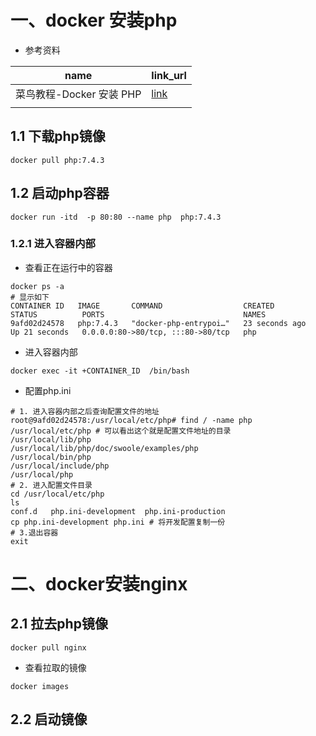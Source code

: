#  一、docker 安装php

- 参考资料

| name                     | link_url                                                     |
| ------------------------ | ------------------------------------------------------------ |
| 菜鸟教程-Docker 安装 PHP | [link](https://www.runoob.com/docker/docker-install-php.html) |
|                          |                                                              |



##  1.1  下载php镜像

```shell
docker pull php:7.4.3
```

## 1.2 启动php容器

```shell
docker run -itd  -p 80:80 --name php  php:7.4.3
```

### 1.2.1 进入容器内部

- 查看正在运行中的容器

```shell
docker ps -a
# 显示如下
CONTAINER ID   IMAGE       COMMAND                  CREATED          STATUS          PORTS                               NAMES
9afd02d24578   php:7.4.3   "docker-php-entrypoi…"   23 seconds ago   Up 21 seconds   0.0.0.0:80->80/tcp, :::80->80/tcp   php
```

- 进入容器内部

```shell
docker exec -it +CONTAINER_ID  /bin/bash
```

- 配置php.ini

```shell
# 1. 进入容器内部之后查询配置文件的地址
root@9afd02d24578:/usr/local/etc/php# find / -name php
/usr/local/etc/php # 可以看出这个就是配置文件地址的目录
/usr/local/lib/php
/usr/local/lib/php/doc/swoole/examples/php
/usr/local/bin/php
/usr/local/include/php
/usr/local/php
# 2. 进入配置文件目录
cd /usr/local/etc/php
ls
conf.d   php.ini-development  php.ini-production
cp php.ini-development php.ini # 将开发配置复制一份
# 3.退出容器
exit
```

# 二、docker安装nginx

## 2.1 拉去php镜像

```shell
docker pull nginx 
```

- 查看拉取的镜像

```shell
docker images
```

## 2.2  启动镜像

```shell
```



